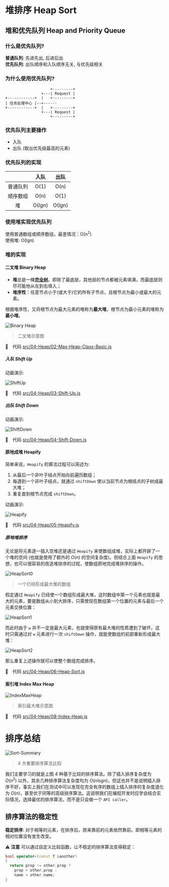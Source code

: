 # 堆排序 Heap Sort

## 堆和优先队列 Heap and Priority Queue

### 什么是优先队列?

**普通队列**: 先进先出, 后进后出<br>
**优先队列**: 出队顺序和入队顺序无关, 与优先级相关

### 为什么使用优先队列?

```
                    +---------+
                +---| Request |
+------------+  |   +---------+
| 任务处理中心 |--+---···
+------------+  |   +---------+
                +---| Request |
                    +---------+
```

### 优先队列主要操作

- 入队
- 出队 (取出优先级最高的元素)

### 优先队列的实现

|         | 入队      | 出队     |
|:-------:|:--------:|:--------:|
| 普通队列 | O(1)     | O(n)     |
| 顺序数组 | O(n)     | O(1)     |
| 堆      | O(*lg*n) | O(*lg*n) |

### 使用堆实现优先队列

使用普通数组或顺序数组，最差情况：O(n<sup>2</sup>)<br>
使用堆: O(lgn)

### 堆的实现

#### 二叉堆 Binary Heap

- **堆**总是一棵[**完全树**](https://zh.wikipedia.org/wiki/%E5%AE%8C%E5%85%A8%E4%BA%8C%E5%8F%89%E6%A0%91)。即除了最底层，其他层的节点都被元素填满，而最底层则尽可能地从左到右填入；
- **堆序性**：任意节点小于(或大于)它的所有子节点，且根节点为最小或最大的元素。

根据堆序性，又将根节点为最大元素的堆称为**最大堆**，根节点为最小元素的堆称为**最小堆**。

![Binary Heap](assets/BinaryHeap.png)

> 二叉堆示意图

🔗&emsp;代码 [src/04-Heap/02-Max-Heap-Class-Basic.js](../src/04-Heap/02-Max-Heap-Class-Basic.js)

##### 入队 Shift Up

动画演示:

![ShiftUp](assets/ShiftUp.gif)

🔗&emsp;代码 [src/04-Heap/03-Shift-Up.js](../src/04-Heap/03-Shift-Up.js)

##### 出队 Shift Down

动画演示:

![ShiftDown](assets/ShiftDown.gif)

🔗&emsp;代码 [src/04-Heap/04-Shift-Down.js](../src/04-Heap/04-Shift-Down.js)

#### 原地成堆 Heapify

简单来说，`Heapify` 的算法过程可以简述为:

1. 从最后一个非叶子结点开始向前遍历数组；
2. 每遇到一个非叶子结点，就通过 `shiftDown` 使以当前节点为根结点的子树成最大堆；
3. 重复直到根节点完成 `shiftDown`。

动画演示:

![Heapify](assets/Heapify.gif)

🔗&emsp;代码 [src/04-Heap/05-Heapify.js](../src/04-Heap/05-Heapify.js)

##### 原地堆排序

无论是将元素逐一插入空堆还是通过 `Heapify` 来使数组成堆，实际上都开辟了一个堆的空间 (也就是使用了额外的 $O(n)$ 的空间复杂度)。但结合上面 `Heapify` 的思想，也可以很容易的改造堆排序的过程，使数组原地完成堆排序的操作。

![HeapSort0](assets/HeapSort0.png)

> 一个已经形成最大堆的数组

假定通过 `Heapify` 已经使一个数组形成最大堆，这时数组中第一个元素也就是最大的元素，要是数组从小到大排序，只需使现在数组第一个位置的元素与最后一个元素交换位置：

![HeapSort1](assets/HeapSort1.png)

而此时由于 `w` 并不一定是最大元素，也就使得原有最大堆的性质遭到了破坏。这时只需通过对 `w` 元素进行一次 `shiftDown` 操作，就能使数组的前部重新形成最大堆：

![HeapSort2](assets/HeapSort2.png)

那么重复上述操作就可以使整个数组完成排序。

🔗&emsp;代码 [src/04-Heap/06-Heap-Sort.js](../src/04-Heap/06-Heap-Sort.js)

#### 索引堆 Index Max Heap

![IndexMaxHeap](assets/IndexMaxHeap.png)

> 索引最大堆示意图

🔗&emsp;代码 [src/04-Heap/08-Index-Heap.js](../src/04-Heap/08-Index-Heap.js)

# 排序总结

![Sort-Summary](assets/Sort-Summary.png)

> 4 大重要排序算法比较

我们主要学习的就是上图 4 种基于比较的排序算法。除了插入排序复杂度为 $O(n^2)$ 以外，其余几种排序算法复杂度均为 $O(nlog{n})$，但这也并不是说明插入排序不好，事实上我们在测试中可以发现在完全有序的数组上插入排序的复杂度退化为 $O(n)$，甚至优于同等的高级排序算法。这说明我们在编程开发时应学会结合实际情况，选择最优的排序算法，而不是只会做一个 `API caller`。

## 排序算法的稳定性

**稳定排序**: 对于相等的元素，在排序后，原来靠前的元素依然靠前。即相等元素的相对位置没有发生改变。

⚠️ **注意** 可以通过自定义比较函数，让不稳定的排序算法变得稳定：

```c++
bool operator<(const T &another)
{
  return prop != other.prop ?
    prop > other.prop :
    name < other.name;
}
```
